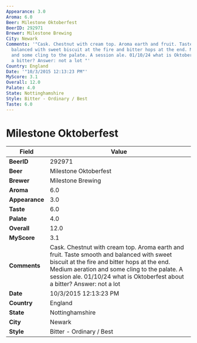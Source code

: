```yaml
---
Appearance: 3.0
Aroma: 6.0
Beer: Milestone Oktoberfest
BeerID: 292971
Brewer: Milestone Brewing
City: Newark
Comments: '"Cask. Chestnut with cream top. Aroma earth and fruit. Taste smooth and
  balanced with sweet biscuit at the fire and bitter hops at the end. Medium aeration
  and some cling to the palate. A session ale. 01/10/24 what is Oktoberfest about
  a bitter? Answer: not a lot "'
Country: England
Date: '"10/3/2015 12:13:23 PM"'
MyScore: 3.1
Overall: 12.0
Palate: 4.0
State: Nottinghamshire
Style: Bitter - Ordinary / Best
Taste: 6.0
---
```


# Milestone Oktoberfest

| Field         | Value |
|---------------|-------|
| **BeerID** | 292971 |
| **Beer** | Milestone Oktoberfest |
| **Brewer** | Milestone Brewing |
| **Aroma** | 6.0 |
| **Appearance** | 3.0 |
| **Taste** | 6.0 |
| **Palate** | 4.0 |
| **Overall** | 12.0 |
| **MyScore** | 3.1 |
| **Comments** | Cask. Chestnut with cream top. Aroma earth and fruit. Taste smooth and balanced with sweet biscuit at the fire and bitter hops at the end. Medium aeration and some cling to the palate. A session ale. 01/10/24 what is Oktoberfest about a bitter? Answer: not a lot  |
| **Date** | 10/3/2015 12:13:23 PM |
| **Country** | England |
| **State** | Nottinghamshire |
| **City** | Newark |
| **Style** | Bitter - Ordinary / Best |
